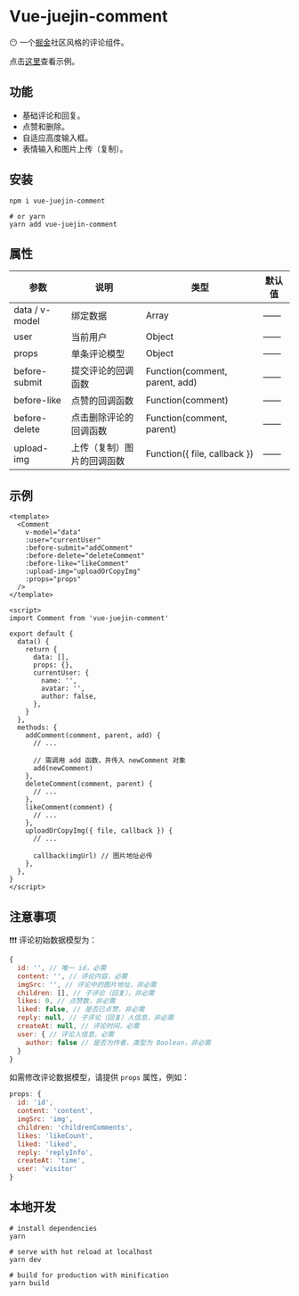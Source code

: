 # Vue-juejin-comment

:no_mouth: 一个[掘金](https://juejin.cn/)社区风格的评论组件。

点击[这里](https://vue-comment-component.vercel.app/)查看示例。

## 功能

- 基础评论和回复。
- 点赞和删除。
- 自适应高度输入框。
- 表情输入和图片上传（复制）。

## 安装

```shell
npm i vue-juejin-comment

# or yarn
yarn add vue-juejin-comment
```

## 属性

| 参数           | 说明                       | 类型                           | 默认值 |
| -------------- | -------------------------- | ------------------------------ | ------ |
| data / v-model | 绑定数据                   | Array                          | ——     | —— |
| user           | 当前用户                   | Object                         | ——     | —— |
| props          | 单条评论模型               | Object                         | ——     | —— |
| before-submit  | 提交评论的回调函数         | Function(comment, parent, add) | ——     |
| before-like    | 点赞的回调函数             | Function(comment)              | ——     |
| before-delete  | 点击删除评论的回调函数     | Function(comment, parent)      | ——     |
| upload-img     | 上传（复制）图片的回调函数 | Function({ file, callback })   | ——     |

## 示例

```vue
<template>
  <Comment
    v-model="data"
    :user="currentUser"
    :before-submit="addComment"
    :before-delete="deleteComment"
    :before-like="likeComment"
    :upload-img="uploadOrCopyImg"
    :props="props"
  />
</template>

<script>
import Comment from 'vue-juejin-comment'

export default {
  data() {
    return {
      data: [],
      props: {},
      currentUser: {
        name: '',
        avatar: '',
        author: false,
      },
    }
  },
  methods: {
    addComment(comment, parent, add) {
      // ...

      // 需调用 add 函数，并传入 newComment 对象
      add(newComment)
    },
    deleteComment(comment, parent) {
      // ...
    },
    likeComment(comment) {
      // ...
    },
    uploadOrCopyImg({ file, callback }) {
      // ...

      callback(imgUrl) // 图片地址必传
    },
  },
}
</script>
```

## 注意事项

❗❗❗ 评论初始数据模型为：

```js
{
  id: '', // 唯一 id，必需
  content: '', // 评论内容，必需
  imgSrc: '', // 评论中的图片地址，非必需
  children: [], // 子评论（回复），非必需
  likes: 0, // 点赞数，非必需
  liked: false, // 是否已点赞，非必需
  reply: null, // 子评论（回复）人信息，非必需
  createAt: null, // 评论时间，必需
  user: { // 评论人信息，必需
    author: false // 是否为作者，类型为 Boolean，非必需
  }
}
```

如需修改评论数据模型，请提供 `props` 属性，例如：

```js
props: {
  id: 'id',
  content: 'content',
  imgSrc: 'img',
  children: 'childrenComments',
  likes: 'likeCount',
  liked: 'liked',
  reply: 'replyInfo',
  createAt: 'time',
  user: 'visitor'
}
```

## 本地开发

```shell
# install dependencies
yarn

# serve with hot reload at localhost
yarn dev

# build for production with minification
yarn build
```
